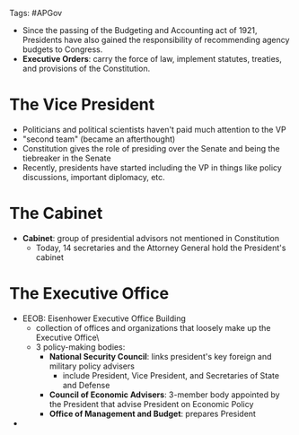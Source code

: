 Tags: #APGov

- Since the passing of the Budgeting and Accounting act of 1921, Presidents have also gained the responsibility of recommending agency budgets to Congress.
- **Executive Orders**: carry the force of law, implement statutes, treaties, and provisions of the Constitution.

# The Vice President
- Politicians and political scientists haven't paid much attention to the VP
- "second team" (became an afterthought)
- Constitution gives the role of presiding over the Senate and being the tiebreaker in the Senate
- Recently, presidents have started including the VP in things like policy discussions, important diplomacy, etc.

# The Cabinet
- **Cabinet**: group of presidential advisors not mentioned in Constitution
	- Today, 14 secretaries and the Attorney General hold the President's cabinet

# The Executive Office
- EEOB: Eisenhower Executive Office Building
	- collection of offices and organizations that loosely make up the Executive Office\
	- 3 policy-making bodies: 
		- **National Security Council**: links president's key foreign and military policy advisers
			- include President, Vice President, and Secretaries of State and Defense
		- **Council of Economic Advisers**: 3-member body appointed by the President that advise President on Economic Policy
		- **Office of Management and Budget**: prepares President
- 